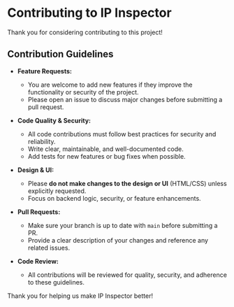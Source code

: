 # Contributing to IP Inspector

Thank you for considering contributing to this project!

## Contribution Guidelines

- **Feature Requests:**
  - You are welcome to add new features if they improve the functionality or security of the project.
  - Please open an issue to discuss major changes before submitting a pull request.

- **Code Quality & Security:**
  - All code contributions must follow best practices for security and reliability.
  - Write clear, maintainable, and well-documented code.
  - Add tests for new features or bug fixes when possible.

- **Design & UI:**
  - Please **do not make changes to the design or UI** (HTML/CSS) unless explicitly requested.
  - Focus on backend logic, security, or feature enhancements.

- **Pull Requests:**
  - Make sure your branch is up to date with `main` before submitting a PR.
  - Provide a clear description of your changes and reference any related issues.

- **Code Review:**
  - All contributions will be reviewed for quality, security, and adherence to these guidelines.

Thank you for helping us make IP Inspector better!
